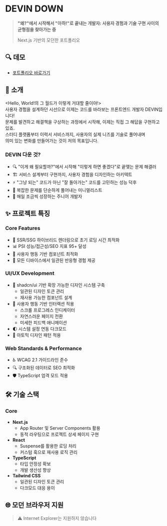 # DEVIN DOWN

> **"왜?"에서 시작해서 "아하!"로 끝내는 개발자: 사용자 경험과 기술 구현 사이의 균형점을 찾아가는 중**
>
> Next.js 기반의 모던한 포트폴리오

## 🔍 데모
- [포트폴리오 바로가기](https://#)

## 🎯 소개

<Hello, World!의 그 월드가 이렇게 거대할 줄이야!>   
 사용자 경험을 설계하던 시선으로 이제는 코드를 바라보는 프론트엔드 개발자 DEVIN입니다!   
 문제를 발견하고 해결책을 구상하는 과정에서 시작해, 이제는 직접 그 해답을 구현하고 있죠.   
 스터디 플랫폼부터 이력서 서비스까지, 사용자의 실제 니즈를 기술로 풀어내며   
 의미 있는 변화를 만들어가는 것이 저의 목표입니다.   

### DEVIN 다운 것?
- 🔍 "이게 왜 필요할까?"에서 시작해 "이렇게 하면 좋겠다"로 끝맺는 문제 해결러
- 🏗️ 서비스 설계부터 구현까지, 사용자 경험을 디자인하는 아키텍트
- ⚡ "그냥 되는" 코드가 아닌 "잘 돌아가는" 코드를 고민하는 성능 덕후
- 🎯 복잡한 문제를 단순하게 풀어내는 미니멀리스트
- 🌱 매일 조금씩 성장하는 주니어 개발자

## ✨ 프로젝트 특징

### Core Features
- 🚀 SSR/SSG 하이브리드 렌더링으로 초기 로딩 시간 최적화
- 📊 PSI 성능/접근성/SEO 지표 95+ 달성
- 🎯 사용자 행동 기반 컴포넌트 최적화
- 📱 모든 디바이스에서 일관된 반응형 경험 제공

### UI/UX Development
- 🎨 shadcn/ui 기반 확장 가능한 디자인 시스템 구축
  - 일관된 디자인 토큰 관리
  - 재사용 가능한 컴포넌트 설계
- 🌊 사용자 행동 기반 인터랙션 적용
  - 스크롤 프로그레스 인디케이터
  - 자연스러운 페이지 전환
  - 미세한 피드백 애니메이션
- 🌓 시스템 설정 연동 다크모드
- 🧩 아토믹 디자인 패턴 적용

### Web Standards & Performance
- ♿ WCAG 2.1 가이드라인 준수
- 🔍 구조화된 데이터로 SEO 최적화
- 🛡️ TypeScript 엄격 모드 적용

## 🛠️ 기술 스택

### Core
- **Next.js**
  - App Router 및 Server Components 활용
  - 동적 라우팅으로 프로젝트 상세 페이지 구현
- **React**
  - Suspense를 활용한 로딩 처리
  - 커스텀 훅으로 재사용 로직 관리
- **TypeScript**
  - 타입 안정성 확보
  - 개발 생산성 향상
- **Tailwind CSS**
  - 일관된 디자인 토큰 관리
  - 다크모드 대응 용이

## 🌐 모던 브라우저 지원
> ⚠️ Internet Explorer는 지원하지 않습니다
